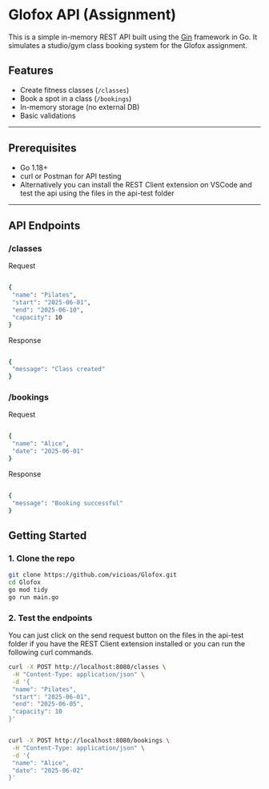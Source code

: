 # Glofox API (Assignment)

This is a simple in-memory REST API built using the [Gin](https://github.com/gin-gonic/gin) framework in Go. It simulates a studio/gym class booking system for the Glofox assignment.

## Features

- Create fitness classes (`/classes`)
- Book a spot in a class (`/bookings`)
- In-memory storage (no external DB)
- Basic validations

---

## Prerequisites

- Go 1.18+
- curl or Postman for API testing
- Alternatively you can install the REST Client extension on VSCode and test the api using the files in the api-test folder

---

## API Endpoints

### /classes

Request

```bash

{
 "name": "Pilates",
 "start": "2025-06-01",
 "end": "2025-06-10",
 "capacity": 10
}

```

Response

```bash

{
 "message": "Class created"
}

```

### /bookings

Request 

```bash

{
 "name": "Alice",
 "date": "2025-06-01"
}

```

Response

```bash

{
 "message": "Booking successful"
}

```

## Getting Started

### 1. Clone the repo

```bash
git clone https://github.com/vicioas/Glofox.git
cd Glofox
go mod tidy
go run main.go

```

### 2. Test the endpoints

You can just click on the send request button on the files in the api-test folder if you have the REST Client extension installed or you can run the following curl commands.

```bash
curl -X POST http://localhost:8080/classes \
 -H "Content-Type: application/json" \
 -d '{
 "name": "Pilates",
 "start": "2025-06-01",
 "end": "2025-06-05",
 "capacity": 10
}'


curl -X POST http://localhost:8080/bookings \
 -H "Content-Type: application/json" \
 -d '{
 "name": "Alice",
 "date": "2025-06-02"
}'

```

